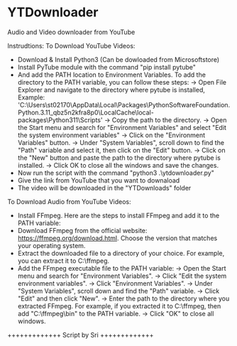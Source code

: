 # YTDownloader
Audio and Video downloader from YouTube

Instrudtions:
To Download YouTube Videos:
- Download & Install Python3 (Can be dowloaded from Microsoftstore)
- Install PyTube module with the command "pip install pytube"
- And add the PATH location to Environment Variables. To add the directory to the PATH variable, you can follow these steps:
   -> Open File Explorer and navigate to the directory where pytube is installed, Example: 'C:\Users\st02170\AppData\Local\Packages\PythonSoftwareFoundation.Python.3.11_qbz5n2kfra8p0\LocalCache\local-packages\Python311\Scripts'
   -> Copy the path to the directory.
   -> Open the Start menu and search for "Environment Variables" and select "Edit the system environment variables"
   -> Click on the "Environment Variables" button.
   -> Under "System Variables", scroll down to find the "Path" variable and select it, then click on the "Edit" button.
   -> Click on the "New" button and paste the path to the directory where pytube is installed.
   -> Click OK to close all the windows and save the changes.
- Now run the script with the command "python3 .\ytdownloader.py"
- Give the link from YouTube that you want to downaload
- The video will be downloaded in the "YTDownloads" folder

To Download Audio from YouTube Videos:
- Install FFmpeg. Here are the steps to install FFmpeg and add it to the PATH variable:
- Download FFmpeg from the official website: https://ffmpeg.org/download.html. Choose the version that matches your operating system.
- Extract the downloaded file to a directory of your choice. For example, you can extract it to C:\ffmpeg.
- Add the FFmpeg executable file to the PATH variable:
   -> Open the Start menu and search for "Environment Variables".
   -> Click "Edit the system environment variables".
   -> Click "Environment Variables".
   -> Under "System Variables", scroll down and find the "Path" variable.
   -> Click "Edit" and then click "New".
   -> Enter the path to the directory where you extracted FFmpeg. For example, if you extracted it to C:\ffmpeg, then add "C:\ffmpeg\bin" to the PATH variable.
   -> Click "OK" to close all windows.

+++++++++++++
Script by Sri
+++++++++++++
